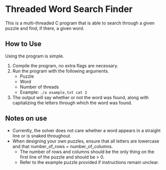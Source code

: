 # Threaded Word Search Finder
This is a multi-threaded C program that is able to search through a given puzzle and find, if there, a given word. 

## How to Use
Using the program is simple.
1. Compile the program, no extra flags are necessary.
2. Run the program with the following arguments.
    - Puzzle
    - Word
    - Number of threads
    - Example: `./a example.txt cat 2`
3. The output will say whether or not the word was found, along with capitalizing the letters through which the word was found.

## Notes on use
- Currently, the solver does not care whether a word appears in a straight line or is snaked throughout.
- When designing your own puzzles, ensure that all letters are lowercase and that number_of_rows = number_of_columns.
    - The number of rows and columns should be the only thing on the first line of the puzzle and should be > 0.
    - Refer to the example puzzle provided if instructions remain unclear.
